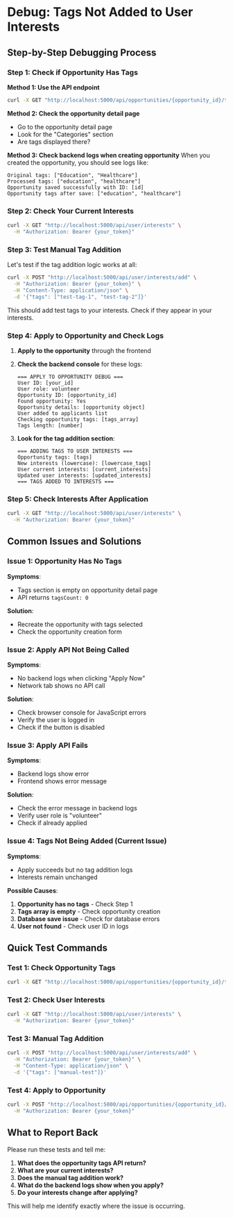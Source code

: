 # Debug: Tags Not Added to User Interests

## Step-by-Step Debugging Process

### Step 1: Check if Opportunity Has Tags

**Method 1: Use the API endpoint**
```bash
curl -X GET "http://localhost:5000/api/opportunities/{opportunity_id}/tags"
```

**Method 2: Check the opportunity detail page**
- Go to the opportunity detail page
- Look for the "Categories" section
- Are tags displayed there?

**Method 3: Check backend logs when creating opportunity**
When you created the opportunity, you should see logs like:
```
Original tags: ["Education", "Healthcare"]
Processed tags: ["education", "healthcare"]
Opportunity saved successfully with ID: [id]
Opportunity tags after save: ["education", "healthcare"]
```

### Step 2: Check Your Current Interests

```bash
curl -X GET "http://localhost:5000/api/user/interests" \
  -H "Authorization: Bearer {your_token}"
```

### Step 3: Test Manual Tag Addition

Let's test if the tag addition logic works at all:

```bash
curl -X POST "http://localhost:5000/api/user/interests/add" \
  -H "Authorization: Bearer {your_token}" \
  -H "Content-Type: application/json" \
  -d '{"tags": ["test-tag-1", "test-tag-2"]}'
```

This should add test tags to your interests. Check if they appear in your interests.

### Step 4: Apply to Opportunity and Check Logs

1. **Apply to the opportunity** through the frontend
2. **Check the backend console** for these logs:
   ```
   === APPLY TO OPPORTUNITY DEBUG ===
   User ID: [your_id]
   User role: volunteer
   Opportunity ID: [opportunity_id]
   Found opportunity: Yes
   Opportunity details: [opportunity object]
   User added to applicants list
   Checking opportunity tags: [tags_array]
   Tags length: [number]
   ```

3. **Look for the tag addition section**:
   ```
   === ADDING TAGS TO USER INTERESTS ===
   Opportunity tags: [tags]
   New interests (lowercase): [lowercase_tags]
   User current interests: [current_interests]
   Updated user interests: [updated_interests]
   === TAGS ADDED TO INTERESTS ===
   ```

### Step 5: Check Interests After Application

```bash
curl -X GET "http://localhost:5000/api/user/interests" \
  -H "Authorization: Bearer {your_token}"
```

## Common Issues and Solutions

### Issue 1: Opportunity Has No Tags
**Symptoms**: 
- Tags section is empty on opportunity detail page
- API returns `tagsCount: 0`

**Solution**: 
- Recreate the opportunity with tags selected
- Check the opportunity creation form

### Issue 2: Apply API Not Being Called
**Symptoms**:
- No backend logs when clicking "Apply Now"
- Network tab shows no API call

**Solution**:
- Check browser console for JavaScript errors
- Verify the user is logged in
- Check if the button is disabled

### Issue 3: Apply API Fails
**Symptoms**:
- Backend logs show error
- Frontend shows error message

**Solution**:
- Check the error message in backend logs
- Verify user role is "volunteer"
- Check if already applied

### Issue 4: Tags Not Being Added (Current Issue)
**Symptoms**:
- Apply succeeds but no tag addition logs
- Interests remain unchanged

**Possible Causes**:
1. **Opportunity has no tags** - Check Step 1
2. **Tags array is empty** - Check opportunity creation
3. **Database save issue** - Check for database errors
4. **User not found** - Check user ID in logs

## Quick Test Commands

### Test 1: Check Opportunity Tags
```bash
curl -X GET "http://localhost:5000/api/opportunities/{opportunity_id}/tags"
```

### Test 2: Check User Interests
```bash
curl -X GET "http://localhost:5000/api/user/interests" \
  -H "Authorization: Bearer {your_token}"
```

### Test 3: Manual Tag Addition
```bash
curl -X POST "http://localhost:5000/api/user/interests/add" \
  -H "Authorization: Bearer {your_token}" \
  -H "Content-Type: application/json" \
  -d '{"tags": ["manual-test"]}'
```

### Test 4: Apply to Opportunity
```bash
curl -X POST "http://localhost:5000/api/opportunities/{opportunity_id}/apply" \
  -H "Authorization: Bearer {your_token}"
```

## What to Report Back

Please run these tests and tell me:

1. **What does the opportunity tags API return?**
2. **What are your current interests?**
3. **Does the manual tag addition work?**
4. **What do the backend logs show when you apply?**
5. **Do your interests change after applying?**

This will help me identify exactly where the issue is occurring.
